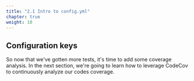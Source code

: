 ```yaml
---
title: "2.1 Intro to config.yml"
chapter: true
weight: 10
---
```


## Configuration keys

So now that we've gotten more tests, it's time to add some coverage analysis. In the next section, we're going to learn how to leverage CodeCov to continuously analyze our codes coverage. 